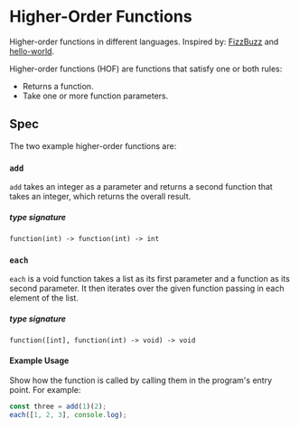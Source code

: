 # Higher-Order Functions

Higher-order functions in different languages. Inspired by: [FizzBuzz](https://github.com/zenware/FizzBuzz) and [hello-world](https://github.com/leachim6/hello-world).

Higher-order functions (HOF) are functions that satisfy one or both rules:
- Returns a function.
- Take one or more function parameters.

## Spec

The two example higher-order functions are:

### `add`

`add` takes an integer as a parameter and returns a second function that takes an integer, which returns the overall result.

##### type signature
```
function(int) -> function(int) -> int
```

### `each`
`each` is a void function takes a list as its first parameter and a function as its second parameter. It then iterates over the given function passing in each element of the list.

##### type signature
```
function([int], function(int) -> void) -> void
```

#### Example Usage

Show how the function is called by calling them in the program's entry point. For example:
```js
const three = add(1)(2);
each([1, 2, 3], console.log);
```
